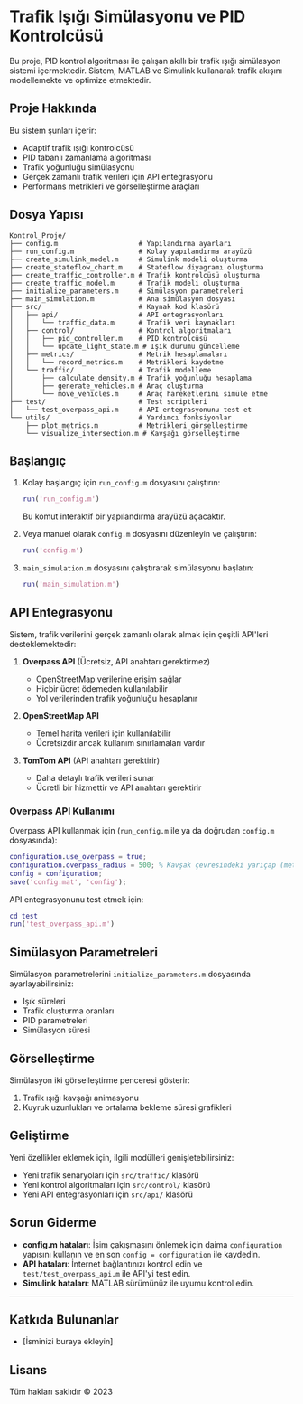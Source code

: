 # Trafik Işığı Simülasyonu ve PID Kontrolcüsü

Bu proje, PID kontrol algoritması ile çalışan akıllı bir trafik ışığı simülasyon sistemi içermektedir. Sistem, MATLAB ve Simulink kullanarak trafik akışını modellemekte ve optimize etmektedir.

## Proje Hakkında

Bu sistem şunları içerir:
- Adaptif trafik ışığı kontrolcüsü
- PID tabanlı zamanlama algoritması
- Trafik yoğunluğu simülasyonu
- Gerçek zamanlı trafik verileri için API entegrasyonu
- Performans metrikleri ve görselleştirme araçları

## Dosya Yapısı

```
Kontrol_Proje/
├── config.m                    # Yapılandırma ayarları
├── run_config.m                # Kolay yapılandırma arayüzü 
├── create_simulink_model.m     # Simulink modeli oluşturma
├── create_stateflow_chart.m    # Stateflow diyagramı oluşturma
├── create_traffic_controller.m # Trafik kontrolcüsü oluşturma
├── create_traffic_model.m      # Trafik modeli oluşturma
├── initialize_parameters.m     # Simülasyon parametreleri
├── main_simulation.m           # Ana simülasyon dosyası
├── src/                        # Kaynak kod klasörü
│   ├── api/                    # API entegrasyonları
│   │   └── traffic_data.m      # Trafik veri kaynakları
│   ├── control/                # Kontrol algoritmaları
│   │   ├── pid_controller.m    # PID kontrolcüsü
│   │   └── update_light_state.m # Işık durumu güncelleme
│   ├── metrics/                # Metrik hesaplamaları
│   │   └── record_metrics.m    # Metrikleri kaydetme
│   └── traffic/                # Trafik modelleme
│       ├── calculate_density.m # Trafik yoğunluğu hesaplama
│       ├── generate_vehicles.m # Araç oluşturma
│       └── move_vehicles.m     # Araç hareketlerini simüle etme
├── test/                       # Test scriptleri
│   └── test_overpass_api.m     # API entegrasyonunu test et
└── utils/                      # Yardımcı fonksiyonlar
    ├── plot_metrics.m          # Metrikleri görselleştirme
    └── visualize_intersection.m # Kavşağı görselleştirme
```

## Başlangıç

1. Kolay başlangıç için `run_config.m` dosyasını çalıştırın:
   ```matlab
   run('run_config.m')
   ```
   Bu komut interaktif bir yapılandırma arayüzü açacaktır.

2. Veya manuel olarak `config.m` dosyasını düzenleyin ve çalıştırın:
   ```matlab
   run('config.m')
   ```

3. `main_simulation.m` dosyasını çalıştırarak simülasyonu başlatın:
   ```matlab
   run('main_simulation.m')
   ```

## API Entegrasyonu

Sistem, trafik verilerini gerçek zamanlı olarak almak için çeşitli API'leri desteklemektedir:

1. **Overpass API** (Ücretsiz, API anahtarı gerektirmez)
   - OpenStreetMap verilerine erişim sağlar
   - Hiçbir ücret ödemeden kullanılabilir
   - Yol verilerinden trafik yoğunluğu hesaplanır

2. **OpenStreetMap API**
   - Temel harita verileri için kullanılabilir
   - Ücretsizdir ancak kullanım sınırlamaları vardır

3. **TomTom API** (API anahtarı gerektirir)
   - Daha detaylı trafik verileri sunar
   - Ücretli bir hizmettir ve API anahtarı gerektirir

### Overpass API Kullanımı

Overpass API kullanmak için (`run_config.m` ile ya da doğrudan `config.m` dosyasında):

```matlab
configuration.use_overpass = true;
configuration.overpass_radius = 500; % Kavşak çevresindeki yarıçap (metre)
config = configuration;
save('config.mat', 'config');
```

API entegrasyonunu test etmek için:

```matlab
cd test
run('test_overpass_api.m')
```

## Simülasyon Parametreleri

Simülasyon parametrelerini `initialize_parameters.m` dosyasında ayarlayabilirsiniz:

- Işık süreleri
- Trafik oluşturma oranları
- PID parametreleri
- Simülasyon süresi

## Görselleştirme

Simülasyon iki görselleştirme penceresi gösterir:
1. Trafik ışığı kavşağı animasyonu
2. Kuyruk uzunlukları ve ortalama bekleme süresi grafikleri

## Geliştirme

Yeni özellikler eklemek için, ilgili modülleri genişletebilirsiniz:
- Yeni trafik senaryoları için `src/traffic/` klasörü
- Yeni kontrol algoritmaları için `src/control/` klasörü
- Yeni API entegrasyonları için `src/api/` klasörü

## Sorun Giderme

- **config.m hataları**: İsim çakışmasını önlemek için daima `configuration` yapısını kullanın ve en son `config = configuration` ile kaydedin.
- **API hataları**: İnternet bağlantınızı kontrol edin ve `test/test_overpass_api.m` ile API'yi test edin.
- **Simulink hataları**: MATLAB sürümünüz ile uyumu kontrol edin.

---

## Katkıda Bulunanlar
- [İsminizi buraya ekleyin]

## Lisans
Tüm hakları saklıdır © 2023